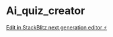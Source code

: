 # Ai_quiz_creator

[Edit in StackBlitz next generation editor ⚡️](https://stackblitz.com/~/github.com/Vullendula-Tulasi/Ai_quiz_creator)